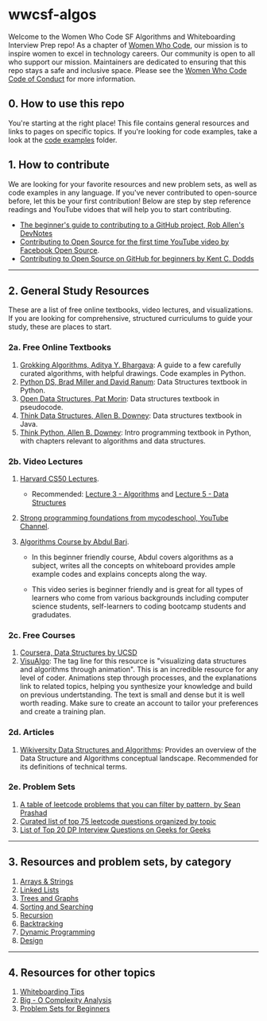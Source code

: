 # wwcsf-algos

Welcome to the Women Who Code SF Algorithms and Whiteboarding Interview Prep repo! As a chapter of [Women Who Code](https://www.womenwhocode.com), our mission is to inspire women to excel in technology careers. Our community is open to all who support our mission. Maintainers are dedicated to ensuring that this repo stays a safe and inclusive space. Please see the [Women Who Code Code of Conduct](https://www.womenwhocode.com/codeofconduct) for more information.

## 0. How to use this repo

You're starting at the right place! This file contains general resources and links to pages on specific topics.
If you're looking for code examples, take a look at the [code examples](https://github.com/WomenWhoCode/wwcsf-algos/blob/master/code-examples) folder.

## 1. How to contribute

We are looking for your favorite resources and new problem sets, as well as code examples in any language. If you've never contributed to open-source before, let this be your first contribution! Below are step by step reference readings and YouTube vidoes that will help you to start contributing.

- [The beginner's guide to contributing to a GitHub project, Rob Allen's DevNotes](https://akrabat.com/the-beginners-guide-to-contributing-to-a-github-project/)
- [Contributing to Open Source for the first time YouTube video by Facebook Open Source](https://www.youtube.com/playlist?list=PLhQjrBD2T381L3iZyDTxRwOBuUt6m1FnW).
- [Contributing to Open Source on GitHub for beginners by Kent C. Dodds](https://www.youtube.com/watch?v=k6KcaMffxac&t=2503s)

---

## 2. General Study Resources

These are a list of free online textbooks, video lectures, and visualizations. If you are looking for comprehensive, structured curriculums to guide your study, these are places to start.

### 2a. Free Online Textbooks

1. [Grokking Algorithms, Aditya Y. Bhargava](https://livebook.manning.com/book/grokking-algorithms/about-this-book/): A guide to a few carefully curated algorithms, with helpful drawings. Code examples in Python.
2. [Python DS, Brad Miller and David Ranum](https://runestone.academy/runestone/books/published/pythonds/index.html): Data Structures textbook in Python.
3. [Open Data Structures, Pat Morin](https://opendatastructures.org/ods-python/): Data structures textbook in pseudocode.
4. [Think Data Structures, Allen B. Downey](http://greenteapress.com/thinkdast/thinkdast.pdf): Data structures textbook in Java.
5. [Think Python, Allen B. Downey](http://greenteapress.com/thinkpython2/html/index.html): Intro programming textbook in Python, with chapters relevant to algorithms and data structures.

### 2b. Video Lectures

1. [Harvard CS50 Lectures](https://www.youtube.com/playlist?list=PLhQjrBD2T381L3iZyDTxRwOBuUt6m1FnW).

   - Recommended: [Lecture 3 - Algorithms](https://www.youtube.com/watch?v=fykrlqbV9wM&list=PLhQjrBD2T381L3iZyDTxRwOBuUt6m1FnW&t=0s) and [Lecture 5 - Data Structures](https://www.youtube.com/watch?v=4IrUAqYKjIA&list=PLhQjrBD2T381L3iZyDTxRwOBuUt6m1FnW&t=0s)

2. [Strong programming foundations from mycodeschool, YouTube Channel](https://www.youtube.com/channel/UClEEsT7DkdVO_fkrBw0OTrA).

3. [Algorithms Course by Abdul Bari](https://www.youtube.com/watch?v=0IAPZzGSbME&list=PLDN4rrl48XKpZkf03iYFl-O29szjTrs_O).

   - In this beginner friendly course, Abdul covers algorithms as a subject, writes all the concepts on whiteboard provides ample example codes and explains concepts along the way.

   - This video series is beginner friendly and is great for all types of learners who come from various backgrounds including computer science students, self-learners to coding bootcamp students and gradudates.

### 2c. Free Courses

1.  [Coursera, Data Structures by UCSD](https://www.coursera.org/learn/data-structures/home/welcome)
2.  [VisuAlgo](https://visualgo.net/en): The tag line for this resource is "visualizing data structures and algorithms through animation". This is an incredible resource for any level of coder. Animations step through processes, and the explanations link to related topics, helping you synthesize your knowledge and build on previous undertstanding. The text is small and dense but it is well worth reading. Make sure to create an account to tailor your preferences and create a training plan.

### 2d. Articles

1.  [Wikiversity Data Structures and Algorithms](https://en.wikiversity.org/wiki/Data_Structures_and_Algorithms): Provides an overview of the Data Structure and Algorithms conceptual landscape. Recommended for its definitions of technical terms.

### 2e. Problem Sets

1.  [A table of leetcode problems that you can filter by pattern, by Sean Prashad](https://seanprashad.com/leetcode-patterns/)
2.  [Curated list of top 75 leetcode questions organized by topic](https://www.teamblind.com/post/New-Year-Gift---Curated-List-of-Top-75-LeetCode-Questions-to-Save-Your-Time-OaM1orEU)
3.  [List of Top 20 DP Interview Questions on Geeks for Geeks](https://www.geeksforgeeks.org/top-20-dynamic-programming-interview-questions/)

---

## 3. Resources and problem sets, by category

1. [Arrays & Strings](https://github.com/WomenWhoCode/wwcsf-algos/blob/master/topics/arrays-strings.md)
2. [Linked Lists](https://github.com/WomenWhoCode/wwcsf-algos/blob/master/topics/linked-lists.md)
3. [Trees and Graphs](https://github.com/WomenWhoCode/wwcsf-algos/blob/master/topics/trees-graphs.md)
4. [Sorting and Searching](https://github.com/WomenWhoCode/wwcsf-algos/blob/master/topics/sorting-searching.md)
5. [Recursion](https://github.com/WomenWhoCode/wwcsf-algos/blob/master/topics/recursion.md)
6. [Backtracking](https://github.com/WomenWhoCode/wwcsf-algos/blob/master/topics/backtracking.md)
7. [Dynamic Programming](https://github.com/WomenWhoCode/wwcsf-algos/blob/master/topics/dynamic-programming.md)
8. [Design](https://github.com/WomenWhoCode/wwcsf-algos/blob/master/topics/design.md)

---

## 4. Resources for other topics

1. [Whiteboarding Tips](https://github.com/WomenWhoCode/wwcsf-algos/blob/master/topics/whiteboarding.md)
2. [Big - O Complexity Analysis](https://github.com/WomenWhoCode/wwcsf-algos/blob/master/topics/big-O.md)
3. [Problem Sets for Beginners](https://github.com/WomenWhoCode/wwcsf-algos/blob/master/topics/beginnerQs.md)
